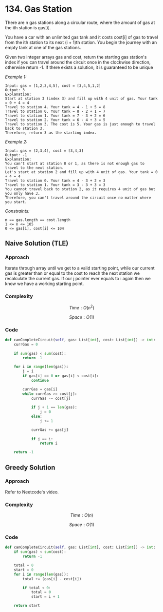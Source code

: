 # 134. Gas Station
There are n gas stations along a circular route, where the amount of gas at the ith station is gas[i].

You have a car with an unlimited gas tank and it costs cost[i] of gas to travel from the ith station to its next (i + 1)th station. You begin the journey with an empty tank at one of the gas stations.

Given two integer arrays gas and cost, return the starting gas station's index if you can travel around the circuit once in the clockwise direction, otherwise return -1. If there exists a solution, it is guaranteed to be unique

*Example 1:*

```
Input: gas = [1,2,3,4,5], cost = [3,4,5,1,2]
Output: 3
Explanation:
Start at station 3 (index 3) and fill up with 4 unit of gas. Your tank = 0 + 4 = 4
Travel to station 4. Your tank = 4 - 1 + 5 = 8
Travel to station 0. Your tank = 8 - 2 + 1 = 7
Travel to station 1. Your tank = 7 - 3 + 2 = 6
Travel to station 2. Your tank = 6 - 4 + 3 = 5
Travel to station 3. The cost is 5. Your gas is just enough to travel back to station 3.
Therefore, return 3 as the starting index.
```

*Example 2:*

```
Input: gas = [2,3,4], cost = [3,4,3]
Output: -1
Explanation:
You can't start at station 0 or 1, as there is not enough gas to travel to the next station.
Let's start at station 2 and fill up with 4 unit of gas. Your tank = 0 + 4 = 4
Travel to station 0. Your tank = 4 - 3 + 2 = 3
Travel to station 1. Your tank = 3 - 3 + 3 = 3
You cannot travel back to station 2, as it requires 4 unit of gas but you only have 3.
Therefore, you can't travel around the circuit once no matter where you start.
```

*Constraints:*

```
n == gas.length == cost.length
1 <= n <= 105
0 <= gas[i], cost[i] <= 104
```

## Naive Solution (TLE)

### Approach
Iterate through array until we get to a valid starting point, while our current gas is greater than or equal to the cost to reach the next station we recalculate the current gas. If our j pointer ever equals to i again then we know we have a working starting point.

### Complexity
$$Time: O(n^2)$$

$$Space: O(1)$$

### Code
```py
def canCompleteCircuit(self, gas: List[int], cost: List[int]) -> int:
    currGas = 0
    
    if sum(gas) < sum(cost):
        return -1

    for i in range(len(gas)):
        j = i
        if gas[i] == 0 or gas[i] < cost[i]:
            continue

        currGas = gas[i]
        while currGas >= cost[j]:
            currGas -= cost[j]
            
            if j + 1 == len(gas):
                j = 0
            else:
                j += 1

            currGas += gas[j]    
            
            if j == i:
                return i

    return -1
```

## Greedy Solution

### Approach
Refer to Neetcode's video.

### Complexity
$$Time: O(n)$$

$$Space: O(1)$$

### Code
```py
def canCompleteCircuit(self, gas: List[int], cost: List[int]) -> int:
    if sum(gas) < sum(cost):
        return -1

    total = 0
    start = 0
    for i in range(len(gas)):
        total += (gas[i] - cost[i])

        if total < 0:
            total = 0
            start = i + 1

    return start
```
